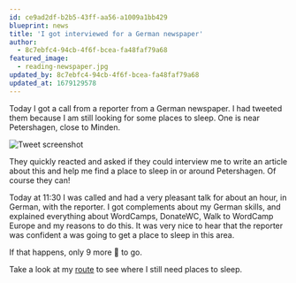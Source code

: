 ```yaml
---
id: ce9ad2df-b2b5-43ff-aa56-a1009a1bb429
blueprint: news
title: 'I got interviewed for a German newspaper'
author:
  - 8c7ebfc4-94cb-4f6f-bcea-fa48faf79a68
featured_image:
  - reading-newspaper.jpg
updated_by: 8c7ebfc4-94cb-4f6f-bcea-fa48faf79a68
updated_at: 1679129578
---
```

Today I got a call from a reporter from a German newspaper. I had tweeted them because I am still looking for some places to sleep. One is near Petershagen, close to Minden.

![Tweet screenshot](http://127.0.0.1:8000/assets/tweet-1090266608226885640.png)

They quickly reacted and asked if they could interview me to write an article about this and help me find a place to sleep in or around Petershagen. Of course they can!

Today at 11:30 I was called and had a very pleasant talk for about an hour, in German, with the reporter. I got complements about my German skills, and explained everything about WordCamps, DonateWC, Walk to WordCamp Europe and my reasons to do this. It was very nice to hear that the reporter was confident a was going to get a place to sleep in this area.

If that happens, only 9 more 🛌 to go.

Take a look at my [route](https://walktowc.eu/route/) to see where I still need places to sleep.